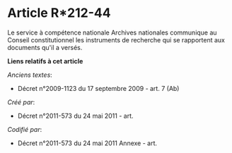 # Article R*212-44

Le service à compétence nationale Archives nationales communique au Conseil constitutionnel les instruments de recherche qui
se rapportent aux documents qu'il a versés.

**Liens relatifs à cet article**

_Anciens textes_:

  - Décret n°2009-1123 du 17 septembre 2009 - art. 7 (Ab)

_Créé par_:

  - Décret n°2011-573 du 24 mai 2011  - art.

_Codifié par_:

  - Décret n°2011-573 du 24 mai 2011 Annexe - art.

